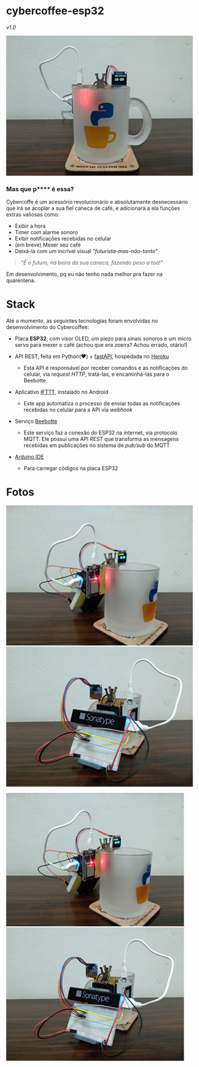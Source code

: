 # cybercoffee-esp32

*v1.0*

![photo](https://github.com/renanstd/cybercoffee-esp32/blob/main/images/photo01.jpg)

### Mas que p**** é essa?

Cybercoffe é um acessório revolucionário e absolutamente desnecessário que irá se acoplar a sua fiel caneca de café, e adicionará a ela funções extras valiosas como:

- Exibir a hora
- Timer com alarme sonoro
- Exibir notificações recebidas no celular
- (em breve) Mexer seu café
- Deixá-la com um incrível visual *"futurista-mas-não-tanto"*

>*"É o futuro, na beira da sua caneca, fazendo peso a toa!"*

Em desenvolvimento, pq eu não tenho nada melhor pra fazer na quarentena.

# Stack

Até o momento, as seguintes tecnologias foram envolvidas no desenvolvimento do Cybercoffee:

- Placa **ESP32**, com visor OLED, um piezo para sinais sonoros e um micro servo para mexer o café (achou que era zoeira? Achou errado, otário!)

- API REST, feita em Python(:heart:) + [fastAPI](https://fastapi.tiangolo.com/), hospedada no [Heroku](https://www.heroku.com/)
  - Esta API é responsável por receber comandos e as notificações do celular, via *request HTTP*, tratá-las, e encaminhá-las para o Beebotte.
  
- Aplicativo [IFTTT](https://play.google.com/store/apps/details?id=com.ifttt.ifttt&hl=pt_BR&gl=US), instalado no Android
  - Este app automatiza o processo de enviar todas as notificações recebidas no celular para a API via *webhook*
  
- Serviço [Beebotte](https://beebotte.com/home)
  - Este serviço faz a conexão do ESP32 na internet, via protocolo MQTT. Ele possui uma API *REST* que transforma as mensagens recebidas em publicações no sistema de *pub/sub* do MQTT
  
- [Arduino IDE](https://www.arduino.cc/en/software)
  - Para carregar códigos na placa ESP32

# Fotos

![photo](https://github.com/renanstd/cybercoffee-esp32/blob/main/images/photo02.jpg)
![photo](https://github.com/renanstd/cybercoffee-esp32/blob/main/images/photo03.jpg)
<p float="left">
<img src="https://github.com/renanstd/cybercoffee-esp32/blob/main/images/photo02.jpg" height="360"/>
<img src="https://github.com/renanstd/cybercoffee-esp32/blob/main/images/photo03.jpg" height="360"/>
</p>

